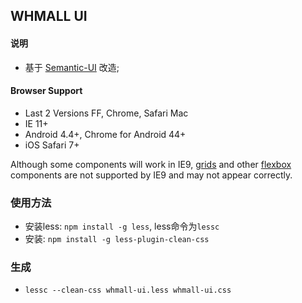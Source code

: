 ## WHMALL UI

#### 说明
- 基于 [Semantic-UI](https://github.com/Semantic-Org/Semantic-UI) 改造;


#### Browser Support

* Last 2 Versions FF, Chrome, Safari Mac
* IE 11+
* Android 4.4+, Chrome for Android 44+
* iOS Safari 7+

Although some components will work in IE9, [grids](http://semantic-ui.com/collections/grid.html) and other [flexbox](https://developer.mozilla.org/en-US/docs/Web/Guide/CSS/Flexible_boxes) components are not supported by IE9 and may not appear correctly.

### 使用方法
- 安装less: `npm install -g less`, less命令为`lessc`
- 安装: `npm install -g less-plugin-clean-css`

### 生成
- `lessc --clean-css whmall-ui.less whmall-ui.css`


